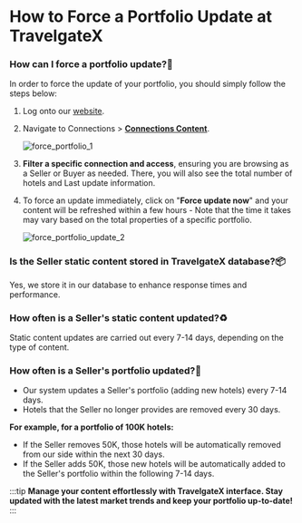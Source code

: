 ﻿---
sidebar_position: 3
---

# How to Force a Portfolio Update at TravelgateX

### How can I force a portfolio update?🚀
In order to force the update of your portfolio, you should simply follow the steps below:

1. Log onto our [website](https://www.travelgatex.com/).

1. Navigate to Connections > **[Connections Content](https://knowledge.travelgate.com/connections-content)**.

	![force_portfolio_1](https://storage.travelgate.com/kbase/force_portfolio_update_1.jpg)

1. **Filter a specific connection and access**, ensuring you are browsing as a Seller or Buyer as needed. There, you will also see the total number of hotels and Last update information.
1. To force an update immediately, click on "**Force update now**" and your content will be refreshed within a few hours - Note that the time it takes may vary based on the total properties of a specific portfolio.

	![force_portfolio_update_2](https://storage.travelgate.com/kbase/force_portfolio_update_2.jpg)


### Is the Seller static content stored in TravelgateX database?📦
Yes, we store it in our database to enhance response times and performance.

### How often is a Seller's static content updated?♻️
Static content updates are carried out every 7-14 days, depending on the type of content.

### How often is a Seller's portfolio updated?🏨
- Our system updates a Seller's portfolio (adding new hotels) every 7-14 days.
- Hotels that the Seller no longer provides are removed every 30 days.  

**For example, for a portfolio of 100K hotels:**

- If the Seller removes 50K, those hotels will be automatically removed from our side within the next 30 days.
- If the Seller adds 50K, those new hotels will be automatically added to the Seller's portfolio within the following 7-14 days.

:::tip
**Manage your content effortlessly with TravelgateX interface. Stay updated with the latest market trends and keep your portfolio up-to-date!**
:::